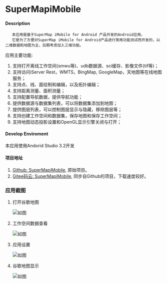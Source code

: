 # SuperMapiMobile

#### Description
       本应用是基于SuperMap iMobile for Android 产品开发的Android应用。
	   它是为了方便对SuperMap iMobile for Android产品进行常用功能测试而开发的，以二维数据和地图为主，后期考虑加入三维功能。

应用主要功能:
1. 支持打开离线工作空间(smwu等)、udb数据源、sci缓存、影像文件(tif等)；
2. 支持访问iServer Rest，WMTS，BingMap, GoogleMap，天地图等在线地图服务；
3. 支持点、线、面绘制和编辑，以及拓扑编辑；
4. 支持距离测量、面积测量；
5. 支持配置导航数据，提供导航功能；
6. 提供数据源与数据集列表，可以将数据集添加到地图；
7. 提供图层列表，可以控制图层显示与隐藏，移除图层等；
8. 支持创建工作空间和数据集，保存地图和保存工作空间；
9. 支持地图动态投影设置和OpenGL显示引擎关闭与打开；

#### Develop Enviroment
本应用使用Andorid Studio 3.2开发

#### 项目地址
1. [Github: SuperMapiMobile](https://github.com/Jun0x01/SuperMapiMobile), 原始项目。
2. [Gitee码云: SuperMapiMobile](https://gitee.com/Jun0x01/SuperMapiMobile), 同步自Github的项目，下载速度较好。
### 应用截图
1. 打开谷歌地图
   
   ![如图](Images/1.png)
2. 工作空间数据查看
   
   ![如图](Images/2.png)
3. 应用设置
   
   ![如图](Images/3.png)
4. 谷歌地图显示
   
   ![如图](Images/4.png)
